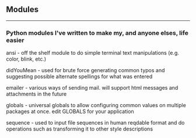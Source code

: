<h2>Modules</h2>
<hr>

<h3>Python modules I've written to make my, and anyone elses, life easier</h3>

<p>ansi - off the shelf module to do simple terminal text manipulations
        (e.g. color, blink, etc.)</p>
<p>didYouMean - used for brute force generating common typos and
        suggesting possible alternate spellings for what was entered</p>
<p>emailer - various ways of sending mail. will support html
        messages and attachments in the future</p>
<p>globals - universal globals to allow configuring common values on
        multiple packages at once.  edit GLOBALS for your application</p>
<p>sequence - used to input file sequences in human reqdable format and do
        operations such as transforming it to other style descriptions</p>
